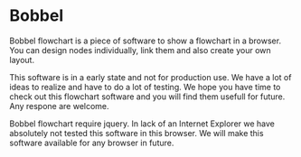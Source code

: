 # Bobbel
Bobbel flowchart is a piece of software to show a flowchart in a browser. You can design nodes individually, link them and also create your own layout.

This software is in a early state and not for production use. We have a lot of ideas to realize and have to do a lot of testing. We hope you have time to check out this flowchart software and you will find them usefull for future. Any respone are welcome.

Bobbel flowchart require jquery. In lack of an Internet Explorer we have absolutely not tested this software in this browser. We will make this software available for any browser in future.
